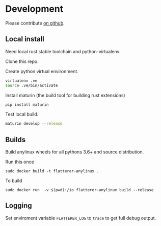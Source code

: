 # Development

Please contribute [on github](https://github.com/kindly/flatterer).

## Local install

Need local rust stable toolchain and python-virtualenv.

Clone this repo.

Create python virtual environment.

```bash
virtualenv .ve
source .ve/bin/activate
```

Install maturin (the build tool for building rust extensions)

```bash
pip install maturin
```

Test local build.

```bash
maturin develop --release 
```

## Builds

Build anylinux wheels for all pythons 3.6+ and source distribution.

Run this once

```
sudo docker build -t flatterer-anylinux .
```

To build

```
sudo docker run  -v $(pwd):/io flatterer-anylinux build --release
```

## Logging

Set enviroment variable `FLATTERER_LOG` to `trace` to get full debug output.



